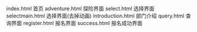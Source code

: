 index.html      首页
adventure.html 探险界面
select.html 选择界面
selectmain.html 选择界面(去掉动画)
introduction.html 部门介绍
query.html 查询界面
register.html 报名界面
success.html 报名成功界面
